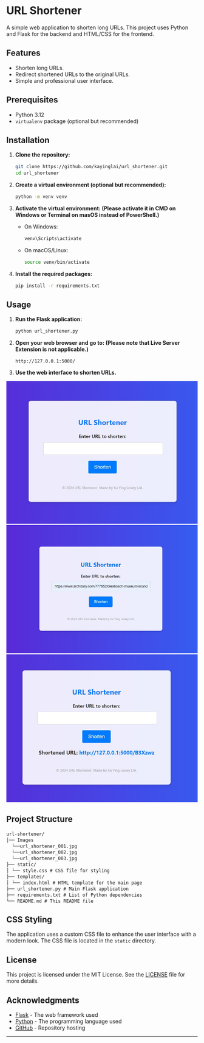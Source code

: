 # URL Shortener

A simple web application to shorten long URLs. This project uses Python and Flask for the backend and HTML/CSS for the frontend.

## Features

- Shorten long URLs.
- Redirect shortened URLs to the original URLs.
- Simple and professional user interface.

## Prerequisites

- Python 3.12
- `virtualenv` package (optional but recommended)

## Installation

1. **Clone the repository:**

    ```sh
    git clone https://github.com/kayinglai/url_shortener.git
    cd url_shortener
    ```

2. **Create a virtual environment (optional but recommended):**

    ```sh
    python -m venv venv
    ```

3. **Activate the virtual environment: (Please activate it in CMD on Windows or Terminal on masOS instead of PowerShell.)**

    - On Windows:

        ```sh
        venv\Scripts\activate
        ```

    - On macOS/Linux:

        ```sh
        source venv/bin/activate
        ```

4. **Install the required packages:**

    ```sh
    pip install -r requirements.txt
    ```

## Usage

1. **Run the Flask application:**

    ```sh
    python url_shortener.py
    ```

2. **Open your web browser and go to: (Please note that Live Server Extension is not applicable.)**

    ```
    http://127.0.0.1:5000/
    ```

3. **Use the web interface to shorten URLs.**

![URL Shortener](Images/url_shortener_001.jpg)
![URL Shortener](Images/url_shortener_002.jpg)
![URL Shortener](Images/url_shortener_003.jpg)

## Project Structure

```
url-shortener/
│── Images
  └──url_shortener_001.jpg
  └──url_shortener_002.jpg
  └──url_shortener_003.jpg
├── static/
│ └── style.css # CSS file for styling
├── templates/
│ └── index.html # HTML template for the main page
├── url_shortener.py # Main Flask application
├── requirements.txt # List of Python dependencies
└── README.md # This README file
```


## CSS Styling

The application uses a custom CSS file to enhance the user interface with a modern look. The CSS file is located in the `static` directory.

## License

This project is licensed under the MIT License. See the [LICENSE](LICENSE) file for more details.

## Acknowledgments

- [Flask](https://flask.palletsprojects.com/) - The web framework used
- [Python](https://www.python.org/) - The programming language used
- [GitHub](https://github.com/) - Repository hosting

---
